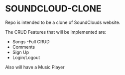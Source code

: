 # SOUNDCLOUD-CLONE

Repo is intended to be a clone of SoundClouds website.

The CRUD Features that will be implemented are:
* Songs -Full CRUD
* Comments
* Sign Up
* Login/Logout

Also will have a Music Player
